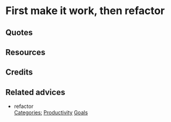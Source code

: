 # First make it work, then refactor

## Quotes

## Resources

## Credits

## Related advices

- refactor
<br/>[Categories:](../Categories/index.md) [Productivity](../Categories/Productivity.md) [Goals](../Categories/Goals.md)